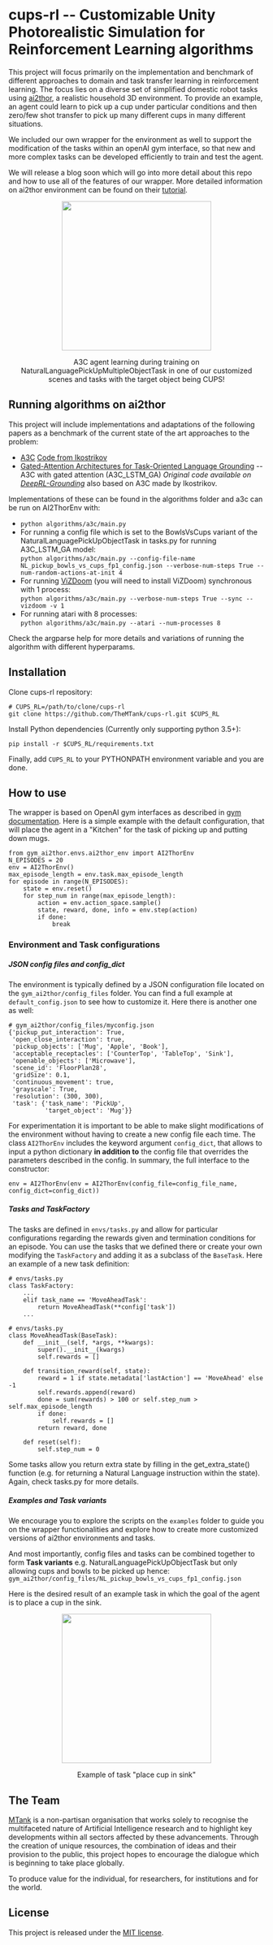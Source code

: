 # cups-rl -- Customizable Unity Photorealistic Simulation for Reinforcement Learning algorithms

This project will focus primarily on the implementation and benchmark of different approaches to 
domain and task transfer learning in reinforcement learning. The focus lies on a diverse set of 
simplified domestic robot tasks using [ai2thor](https://ai2thor.allenai.org/), a realistic household 
3D environment. To provide an example, an agent could learn to pick up a cup under particular 
conditions and then zero/few shot transfer to pick up many different cups in many different 
situations.

We included our own wrapper for the environment as well to support the modification of the tasks 
within an openAI gym interface, so that new and more complex tasks can be developed efficiently to 
train and test the agent.

We will release a blog soon which will go into more detail about this repo and how to use all of the features of our wrapper.
More detailed information on ai2thor environment can be found on their 
[tutorial](http://ai2thor.allenai.org/tutorials/installation).


<div align="center">
  <img src="docs/bowls_fp_404_compressed_gif.gif" width="294px" />
  <p>A3C agent learning during training on NaturalLanguagePickUpMultipleObjectTask in one of our customized scenes and tasks with the target object being CUPS!</p>
</div>

## Running algorithms on ai2thor

This project will include implementations and adaptations of the following papers as a benchmark of 
the current state of the art approaches to the problem:

- [A3C](https://arxiv.org/abs/1602.01783) [Code from Ikostrikov](https://github.com/ikostrikov/pytorch-a3c)
- [Gated-Attention Architectures for Task-Oriented Language Grounding](https://arxiv.org/abs/1706.07230) 
-- A3C with gated attention (A3C_LSTM_GA) *Original code available on [DeepRL-Grounding](https://github.com/devendrachaplot/DeepRL-Grounding)* 
also based on A3C made by Ikostrikov.

Implementations of these can be found in the algorithms folder and a3c can be run on AI2ThorEnv with:  
- `python algorithms/a3c/main.py`
- For running a config file which is set to the BowlsVsCups variant of the NaturalLanguagePickUpObjectTask in tasks.py for running A3C_LSTM_GA model:  
`python algorithms/a3c/main.py --config-file-name NL_pickup_bowls_vs_cups_fp1_config.json --verbose-num-steps True --num-random-actions-at-init 4`
- For running [ViZDoom](https://github.com/mwydmuch/ViZDoom) (you will need to install ViZDoom) synchronous with 1 process:  
`python algorithms/a3c/main.py --verbose-num-steps True --sync --vizdoom -v 1`
- For running atari with 8 processes:  
`python algorithms/a3c/main.py --atari --num-processes 8`

Check the argparse help for more details and variations of running the algorithm with different 
hyperparams. 

## Installation

Clone cups-rl repository:

```
# CUPS_RL=/path/to/clone/cups-rl
git clone https://github.com/TheMTank/cups-rl.git $CUPS_RL
```

Install Python dependencies (Currently only supporting python 3.5+):

`pip install -r $CUPS_RL/requirements.txt`

Finally, add `CUPS_RL` to your PYTHONPATH environment variable and you are done.

## How to use

The wrapper is based on OpenAI gym interfaces as described in [gym documentation](https://gym.openai.com/docs/).
Here is a simple example with the default configuration, that will place the agent in a "Kitchen" 
for the task of picking up and putting down mugs. 

```
from gym_ai2thor.envs.ai2thor_env import AI2ThorEnv
N_EPISODES = 20
env = AI2ThorEnv()
max_episode_length = env.task.max_episode_length
for episode in range(N_EPISODES):
    state = env.reset()
    for step_num in range(max_episode_length):
        action = env.action_space.sample()
        state, reward, done, info = env.step(action)
        if done:
            break
```

### Environment and Task configurations

##### JSON config files and config_dict

The environment is typically defined by a JSON configuration file located on the `gym_ai2thor/config_files` 
folder. You can find a full example at `default_config.json` to see how to customize it. Here there is 
another one as well:

```
# gym_ai2thor/config_files/myconfig.json
{'pickup_put_interaction': True,
 'open_close_interaction': true,
 'pickup_objects': ['Mug', 'Apple', 'Book'],
 'acceptable_receptacles': ['CounterTop', 'TableTop', 'Sink'],
 'openable_objects': ['Microwave'],
 'scene_id': 'FloorPlan28',
 'gridSize': 0.1,
 'continuous_movement': true,
 'grayscale': True,
 'resolution': (300, 300),
 'task': {'task_name': 'PickUp',
          'target_object': 'Mug'}} 
 ```
 
For experimentation it is important to be able to make slight modifications of the environment 
 without having to create a new config file each time. The class `AI2ThorEnv` includes the keyword 
 argument `config_dict`, that allows to input a python dictionary **in addition to** the config file 
 that overrides the parameters described in the config. In summary, the full interface to the constructor:  
 
 `env = AI2ThorEnv(env = AI2ThorEnv(config_file=config_file_name, config_dict=config_dict))` 

##### Tasks and TaskFactory

The tasks are defined in `envs/tasks.py` and allow for particular configurations regarding the 
rewards given and termination conditions for an episode. You can use the tasks that we defined
there or create your own modifying the `TaskFactory` and adding it as a subclass of the `BaseTask`. 
Here an example of a new task definition:

```
# envs/tasks.py
class TaskFactory:
    ...
    elif task_name == 'MoveAheadTask':
        return MoveAheadTask(**config['task'])
    ...
```

```
# envs/tasks.py
class MoveAheadTask(BaseTask):
    def __init__(self, *args, **kwargs):
        super().__init__(kwargs)
        self.rewards = []

    def transition_reward(self, state):
        reward = 1 if state.metadata['lastAction'] == 'MoveAhead' else -1 
        self.rewards.append(reward)
        done = sum(rewards) > 100 or self.step_num > self.max_episode_length
        if done:
            self.rewards = []
        return reward, done

    def reset(self):
        self.step_num = 0
```

Some tasks allow you return extra state by filling in the get_extra_state() function (e.g. for returning a Natural Language instruction within the state). Again, check 
tasks.py for more details.

##### Examples and Task variants

We encourage you to explore the scripts on the `examples` folder to guide you on the wrapper
 functionalities and explore how to create more customized versions of ai2thor environments and 
 tasks. 
 
 And most importantly, config files and tasks can be combined together to form **Task variants** e.g. NaturalLanguagePickUpObjectTask but only allowing 
 cups and bowls to be picked up hence: `gym_ai2thor/config_files/NL_pickup_bowls_vs_cups_fp1_config.json`

Here is the desired result of an example task in which the goal of the agent is to place a cup in the 
sink.

<div align="center">
  <img src="docs/cup_into_sink.gif" width="294px" />
  <p>Example of task "place cup in sink"</p>
</div>


## The Team

[MTank](http://www.themtank.org/) is a non-partisan organisation that works solely to recognise the multifaceted 
nature of Artificial Intelligence research and to highlight key developments within all sectors affected by these 
advancements. Through the creation of unique resources, the combination of ideas and their provision to the public, 
this project hopes to encourage the dialogue which is beginning to take place globally. 

To produce value for the individual, for researchers, for institutions and for the world.

## License

This project is released under the [MIT license](https://github.com/TheMTank/cups-rl/master/LICENSE).
